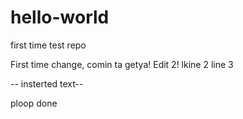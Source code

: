 # hello-world
first time test repo

First time change, comin ta getya!
Edit 2!
lkine 2
line 3

-- insterted text--

ploop
done


